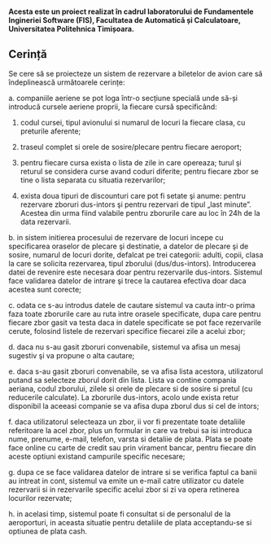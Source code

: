 
#### Acesta este un proiect realizat în cadrul laboratorului de Fundamentele Ingineriei Software (FIS), Facultatea de Automatică și Calculatoare, Universitatea Politehnica Timișoara. ####

## Cerință ##
Se cere să se proiecteze un sistem de rezervare a biletelor de avion care să îndeplinească următoarele cerințe:

a. companiile aeriene se pot loga într-o secțiune specială unde să-și introducă cursele aeriene proprii, la fiecare cursă specificând:
  1. codul cursei, tipul avionului si numarul de locuri la fiecare clasa, cu preturile aferente;

  2. traseul complet si orele de sosire/plecare pentru fiecare aeroport;

  3. pentru fiecare cursa exista o lista de zile in care opereaza; turul şi returul se considera curse avand coduri diferite; pentru fiecare zbor se tine o lista separata cu situatia rezervarilor;

  4. exista doua tipuri de discounturi care pot fi setate şi anume: pentru rezervare zboruri dus-intors şi pentru rezervari de tipul „last minute”. Acestea din urma fiind valabile pentru zborurile care au loc în 24h de la data rezervarii.

b. in sistem initierea procesului de rezervare de locuri incepe cu specificarea oraselor de plecare şi destinatie, a datelor de plecare şi de sosire, numarul de locuri dorite, defalcat pe trei categorii: adulti, copii, clasa la care se solicita rezervarea, tipul zborului (dus/dus-intors). Introducerea datei de revenire este necesara doar pentru rezervarile dus-intors. Sistemul face validarea datelor de intrare şi trece la cautarea efectiva doar daca acestea sunt corecte;

c.       odata ce s-au introdus datele de cautare sistemul va cauta intr-o prima faza toate zborurile care au ruta intre orasele specificate, dupa care pentru fiecare zbor gasit va testa daca in datele specificate se pot face rezervarile cerute, folosind listele de rezervari specifice fiecarei zile a acelui zbor;

d.      daca nu s-au gasit zboruri convenabile, sistemul va afisa un mesaj sugestiv şi va propune o alta cautare;

e.      daca s-au gasit zboruri convenabile, se va afisa lista acestora, utilizatorul putand sa selecteze zborul dorit din lista. Lista va contine compania aeriana, codul zborului, zilele si orele de plecare si de sosire si pretul (cu reducerile calculate). La zborurile dus-intors, acolo unde exista retur disponibil la aceeasi companie se va afisa dupa zborul dus si cel de intors;

f.        daca utilizatorul selecteaza un zbor, ii vor fi prezentate toate detaliile referitoare la acel zbor, plus un formular in care va trebui sa isi introduca nume, prenume, e-mail, telefon, varsta si detaliie de plata. Plata se poate face online cu carte de credit sau prin virament bancar, pentru fiecare din aceste optiuni existand campurile specific necesare;

g.       dupa ce se face validarea datelor de intrare si se verifica faptul ca banii au intreat in cont, sistemul va emite un e-mail catre utilizator cu datele rezervarii si in rezervarile specific acelui zbor si zi va opera retinerea locurilor rezervate;

h.      in acelasi timp, sistemul poate fi consultat si de personalul de la aeroporturi, in aceasta situatie pentru detaliile de plata acceptandu-se si optiunea de plata cash.
